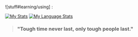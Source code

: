 
### 
![stuff#learning/using] :


[![My Stats](https://github-readme-stats.vercel.app/api?username=wlsp&hide=issues&count_private=true&theme=city_lights&showicons=true&layout=compact)]()
[![My Language Stats](https://github-readme-stats.vercel.app/api/top-langs/?username=wlsp&langs_count=5&theme=city_lights&layout=compact)]()





> ### "Tough time never last, only tough people last."

<!--
**wlsp/wlsp** is a ✨ _special_ ✨ repository because its `README.md` (this file) appears on your GitHub profile.

Here are some ideas to get you started:


-->

